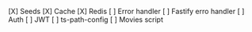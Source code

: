 [X] Seeds
[X] Cache
[X] Redis
[ ] Error handler
[ ] Fastify erro handler
[ ] Auth
[ ] JWT
[ ] ts-path-config
[ ] Movies script